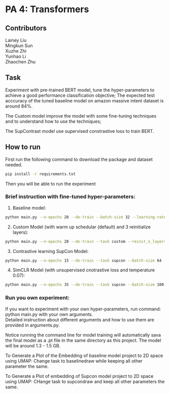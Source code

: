 # PA 4: Transformers


## Contributors
Lainey Liu  
Mingkun Sun  
Xuzhe Zhi  
Yunhao Li  
Zhaochen Zhu  

## Task
Experiment with pre-trained BERT model, tune the hyper-parameters to achieve a good performance classification objective; The expected test acccuracy of the tuned baseline model on amazon massive intent dataset is around 84%.

The Custom model improve the model with some fine-tuning techniques and to understand how to use the techniques; 

The SupContrast model use supervised constrastive loss to train BERT.


## How to run
First run the following command to download the package and dataset needed.  
```bash
pip install -r requirements.txt
```
Then you will be able to run the experiment  
### Brief instruction with fine-tuned hyper-parameters: 
1. Baseline model:
```bash
python main.py --n-epochs 20 --do-train --batch-size 32 --learning-rate 0.0001
```
2. Custom Model (with warm up schedular (default) and 3 reinitialize layers):
```bash
python main.py --n-epochs 20 --do-train --task custom --reinit_n_layers 3 --batch-size 32 --learning-rate 0.0001
```
3. Contrastive learning
SupCon Model:
```bash
python main.py --n-epochs 15 --do-train --task supcon --batch-size 64 --learning-rate 0.0001 --temperature 0.07 --drop-rate 0.9
```
4. SimCLR Model (with unsupervised cnotrastive loss and temperature 0.07):
```bash
python main.py --n-epochs 35 --do-train --task supcon --batch-size 100 --learning-rate 0.0001 --supconloss false --temperature 0.07 --drop-rate 0.9
```
### Run you own experiment:
If you want to experiment with your own hyper-parameters, run command: python main.py with your own arguments.  
Detailed instruction about different arguments and how to use them are provided in arguments.py.

Notice running the command line for model training will automatically sava the final model as a .pt file in the same directory as this project. The model will be around 1.3 - 1.5 GB.

To Generate a Plot of the Embedding of baseline model project to 2D space using UMAP: Change task to baselinedraw while keeping all other parameter the same.

To Generate a Plot of embedding of Supcon model project to 2D space using UMAP: CHange task to supcondraw and keep all other parameters the same.
